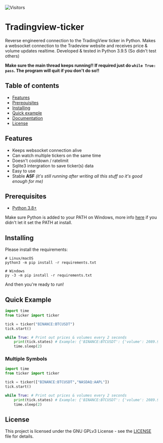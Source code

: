 ![Visitors](https://visitor-badge.laobi.icu/badge?page_id=Hattorius.Tradingview-ticker)
# Tradingview-ticker
Reverse engineered connection to the TradingView ticker in Python. Makes a websocket connection to the Tradeview website and receives price & volume updates realtime. Developed & tested in Python 3.9.5 (So didn't test others)

**Make sure the main thread keeps running!! If required just do `while True: pass`. The program will quit if you don't do so!!**

## Table of contents
* [Features](#features)
* [Prerequisites](#prerequisites)
* [Installing](#installing)
* [Quick example](#quick-example)
* [Documentation](https://github.com/Hattorius/Tradingview-ticker/wiki/API-Reference)
* [License](#license)

## Features
* Keeps websocket connection alive
* Can watch multiple tickers on the same time
* Doesn't cooldown / ratelimit
* Sqlite3 intergration to save ticker(s) data
* Easy to use
* Stable **ASF** *(it's still running after writing all this stuff so it's good enough for me)*

## Prerequisites
* [Python 3.8+](https://www.python.org/downloads/)

Make sure Python is added to your PATH on Windows, more info [here](https://superuser.com/a/143121) if you didn't let it set the PATH at install.

## Installing
Please install the requirements:
```
# Linux/macOS
python3 -m pip install -r requirements.txt

# Windows
py -3 -m pip install -r requirements.txt
```
And then you're ready to run!

## Quick Example
```py
import time
from ticker import ticker

tick = ticker("BINANCE:BTCUSDT")
tick.start()

while True: # Print out prices & volumes every 2 seconds
    print(tick.states) # Example: {'BINANCE:BTCUSDT': {'volume': 2089.98057, 'price': 67715.07, 'change': 189.24, 'changePercentage': 0.28}}
    time.sleep(2)
```
### Multiple Symbols
```py
import time
from ticker import ticker

tick = ticker(["BINANCE:BTCUSDT","NASDAQ:AAPL"])
tick.start()

while True: # Print out prices & volumes every 2 seconds
    print(tick.states) # Example: {'BINANCE:BTCUSDT': {'volume': 2089.98057, 'price': 67715.07, 'change': 189.24, 'changePercentage': 0.28}, 'NASDAQ:AAPL': {'volume': 59039175, 'price': 151, 'change': 1, 'changePercentage': 0.67}}
    time.sleep(2)
```

## License
This project is licensed under the GNU GPLv3 License - see the [LICENSE](LICENSE) file for details.
